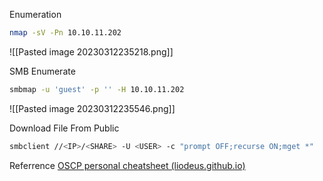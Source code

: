 Enumeration
```bash
nmap -sV -Pn 10.10.11.202
```

![[Pasted image 20230312235218.png]]

SMB Enumerate
```bash
smbmap -u 'guest' -p '' -H 10.10.11.202
```
![[Pasted image 20230312235546.png]]

Download File From Public
```bash
smbclient //<IP>/<SHARE> -U <USER> -c "prompt OFF;recurse ON;mget *"
```

Referrence
[OSCP personal cheatsheet (liodeus.github.io)](https://liodeus.github.io/2020/09/18/OSCP-personal-cheatsheet.html#smb---445)

